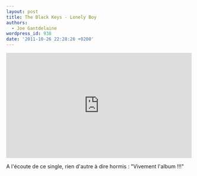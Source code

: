 ```yaml
---
layout: post
title: The Black Keys - Lonely Boy
authors:
  - Joe Gantdelaine
wordpress_id: 938
date: '2011-10-26 22:28:26 +0200'
---
```

<iframe width="500" height="284" src="http://www.youtube.com/embed/a_426RiwST8" frameborder="0" allowfullscreen></iframe>

A l'écoute de ce single, rien d'autre à dire hormis : "Vivement l'album !!!"
